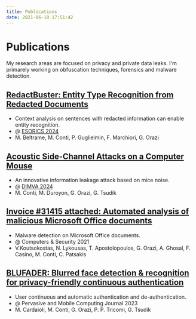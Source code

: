 ```yaml
---
title: Publications
date: 2021-06-10 17:51:42
---
```


# Publications
My research areas are focused on privacy and private data leaks. I'm primarely working on obfuscation techniques, forensics and malware detection.

## [RedactBuster: Entity Type Recognition from Redacted Documents](https://arxiv.org/abs/2404.12991)
- Context analysis on sentences with redacted information can enable entity recognition.
- @ [ESORICS 2024](https://esorics2024.org/)
- M. Beltrame, M. Conti, P. Guglielmin, F. Marchiori, G. Orazi

## [Acoustic Side-Channel Attacks on a Computer Mouse](https://sprout.ics.uci.edu/pubs/DIMVA_Acoustic_Side_Channel_Attacks_on_a_Computer_Mouse.pdf)
- An innovative information leakage attack based on mice noise.
- @ [DIMVA 2024](https://www.dimva.org/dimva2024/)
-  M. Conti, M. Duroyon, G. Orazi, G. Tsudik

## [Invoice #31415 attached: Automated analysis of malicious Microsoft Office documents](https://www.sciencedirect.com/science/article/pii/S0167404821004053)
- Malware detection on Microsoft Office documents.
- @ Computers & Security 2021
- V.Koutsokostas, N. Lykousas, T. Apostolopoulos, G. Orazi, A. Ghosal, F. Casino, M. Conti, C. Patsakis

## [BLUFADER: Blurred face detection & recognition for privacy-friendly continuous authentication](https://www.sciencedirect.com/science/article/pii/S1574119223000597)
- User continuous and automatic authentication and de-authentication.
- @ Pervasive and Mobile Computing Journal 2023
- M. Cardaioli, M. Conti, G. Orazi, P. P. Tricomi, G. Tsudik

